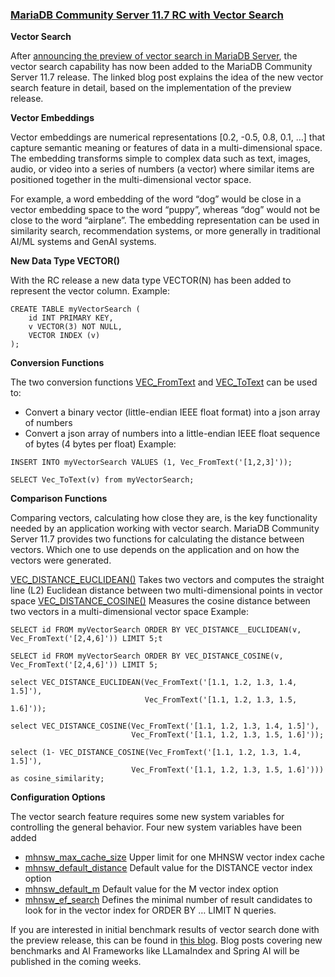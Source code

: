 ### [MariaDB Community Server 11.7 RC with Vector Search](https://mariadb.com/resources/blog/announcing-mariadb-community-server-11-7-rc-with-vector-search-and-11-6-ga/)

**Vector Search**

After [announcing the preview of vector search in MariaDB Server](https://mariadb.com/resources/blog/mariadb-vector-preview-is-out/), the vector search capability has now been added to the MariaDB Community Server 11.7 release. The linked blog post explains the idea of the new vector search feature in detail, based on the implementation of the preview release.

**Vector Embeddings**

Vector embeddings are numerical representations [0.2, -0.5, 0.8, 0.1, …] that capture semantic meaning or features of data in a multi-dimensional space. The embedding transforms simple to complex data such as text, images, audio, or video into a series of numbers (a vector) where similar items are positioned together in the multi-dimensional vector space.

For example, a word embedding of the word “dog” would be close in a vector embedding space to the word “puppy”, whereas “dog” would not be close to the word “airplane”. The embedding representation can be used in similarity search, recommendation systems, or more generally in traditional AI/ML systems and GenAI systems.

**New Data Type VECTOR()**

With the RC release a new data type VECTOR(N) has been added to represent the vector column.
Example:
```
CREATE TABLE myVectorSearch (
    id INT PRIMARY KEY,
    v VECTOR(3) NOT NULL,
    VECTOR INDEX (v)
);
```

**Conversion Functions**

The two conversion functions [VEC_FromText](https://mariadb.com/kb/en/vec_fromtext/) and [VEC_ToText](https://mariadb.com/kb/en/vec_totext/) can be used to:

- Convert a binary vector (little-endian IEEE float format) into a json array of numbers
- Convert a json array of numbers into a little-endian IEEE float sequence of bytes (4 bytes per float)
Example:
```
INSERT INTO myVectorSearch VALUES (1, Vec_FromText('[1,2,3]'));

SELECT Vec_ToText(v) from myVectorSearch;
```

**Comparison Functions**

Comparing vectors, calculating how close they are, is the key functionality needed by an application working with vector search. MariaDB Community Server 11.7 provides two functions for calculating the distance between vectors. Which one to use depends on the application and on how the vectors were generated.

[VEC_DISTANCE_EUCLIDEAN()](https://mariadb.com/kb/en/vec_distance_euclidean/) Takes two vectors and computes the straight line (L2) Euclidean distance between two multi-dimensional points in vector space
[VEC_DISTANCE_COSINE()](https://mariadb.com/kb/en/vec_distance_cosine/) Measures the cosine distance between two vectors in a multi-dimensional vector space
Example:
```
SELECT id FROM myVectorSearch ORDER BY VEC_DISTANCE__EUCLIDEAN(v, Vec_FromText('[2,4,6]')) LIMIT 5;t

SELECT id FROM myVectorSearch ORDER BY VEC_DISTANCE_COSINE(v, Vec_FromText('[2,4,6]')) LIMIT 5;
```

```
select VEC_DISTANCE_EUCLIDEAN(Vec_FromText('[1.1, 1.2, 1.3, 1.4, 1.5]'), 
                              Vec_FromText('[1.1, 1.2, 1.3, 1.5, 1.6]'));  

select VEC_DISTANCE_COSINE(Vec_FromText('[1.1, 1.2, 1.3, 1.4, 1.5]'), 
                           Vec_FromText('[1.1, 1.2, 1.3, 1.5, 1.6]'));  

select (1- VEC_DISTANCE_COSINE(Vec_FromText('[1.1, 1.2, 1.3, 1.4, 1.5]'), 
                           Vec_FromText('[1.1, 1.2, 1.3, 1.5, 1.6]'))) as cosine_similarity; 
```

**Configuration Options**

The vector search feature requires some new system variables for controlling the general behavior. Four new system variables have been added

- [mhnsw_max_cache_size](https://mariadb.com/kb/en/vector-system-variables/#mhnsw_max_cache_size) Upper limit for one MHNSW vector index cache
- [mhnsw_default_distance](https://mariadb.com/kb/en/vector-system-variables/#mhnsw_default_distance) Default value for the DISTANCE vector index option
- [mhnsw_default_m](https://mariadb.com/kb/en/vector-system-variables/#mhnsw_default_m) Default value for the M vector index option
- [mhnsw_ef_search](https://mariadb.com/kb/en/vector-system-variables/#mhnsw_ef_search) Defines the minimal number of result candidates to look for in the vector index for ORDER BY … LIMIT N queries.

If you are interested in initial benchmark results of vector search done with the preview release, this can be found in [this blog](https://mariadb.com/resources/blog/how-fast-is-mariadb-vector/). Blog posts covering new benchmarks and AI Frameworks like LLamaIndex and Spring AI will be published in the coming weeks.

